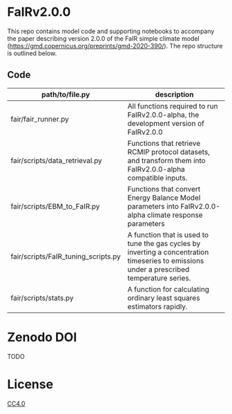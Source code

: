 # FaIRv2.0.0
This repo contains model code and supporting notebooks to accompany the paper describing version 2.0.0 of the FaIR simple climate model (https://gmd.copernicus.org/preprints/gmd-2020-390/). The repo structure is outlined below.

## Code
| path/to/file.py  | description |
| ------------- | ------------- |
| fair/fair_runner.py  | All functions required to run FaIRv2.0.0-alpha, the development version of FaIRv2.0.0  |
| fair/scripts/data_retrieval.py  | Functions that retrieve RCMIP protocol datasets, and transform them into FaIRv2.0.0-alpha compatible inputs.  |
| fair/scripts/EBM_to_FaIR.py  | Functions that convert Energy Balance Model parameters into FaIRv2.0.0-alpha climate response parameters  |
| fair/scripts/FaIR_tuning_scripts.py  | A function that is used to tune the gas cycles by inverting a concentration timeseries to emissions under a prescribed temperature series.  |
| fair/scripts/stats.py  | A function for calculating ordinary least squares estimators rapidly.  |

# Zenodo DOI
TODO<!-- [![DOI](https://zenodo.org/badge/231077183.svg)](https://zenodo.org/badge/latestdoi/231077183) -->

# License
[CC4.0](https://creativecommons.org/licenses/by/4.0/)

